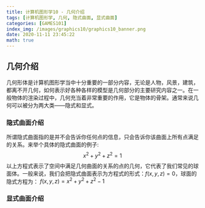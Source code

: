 ```yaml
---
title: 计算机图形学10 - 几何介绍
tags: [计算机图形学, 几何, 隐式曲面, 显式曲面]
categories: [GAMES101]
index_img: /images/graphics10/graphics10_banner.png
date: 2020-11-11 23:45:22
math: true
---
```

## 几何介绍
几何形体是计算机图形学当中十分重要的一部分内容，无论是人物，风景，建筑，都离不开几何，如何表示好各种各样的模型是几何部分的主要研究内容之一。在一般物体的渲染过程中，几何充当着非常重要的作用，它是物体的骨架。通常来说几何可以被分为两大类——隐式和显式。

### 隐式曲面介绍
所谓隐式曲面指的是并不会告诉你任何点的信息，只会告诉你该曲面上所有点满足的关系。来举个具体的隐式曲面的例子:
$$
x^2 + y^2 + z^2 = 1
$$
以上方程式表示了空间中满足几何曲面的关系的点的几何，它代表了我们常见的球面体。一般来说，我们会把隐式曲面表示为方程式的形式：$f(x, y, z) = 0$，球面的隐式方程为： $f(x, y, z) = x^2 + y^2 + z^2 - 1$
### 显式曲面介绍